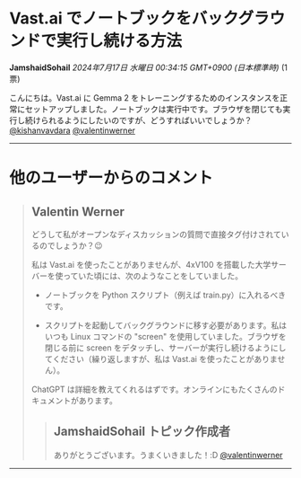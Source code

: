 # Vast.ai でノートブックをバックグラウンドで実行し続ける方法

**JamshaidSohail** *2024年7月17日 水曜日 00:34:15 GMT+0900 (日本標準時)* (1票)

こんにちは。Vast.ai に Gemma 2 をトレーニングするためのインスタンスを正常にセットアップしました。ノートブックは実行中です。ブラウザを閉じても実行し続けられるようにしたいのですが、どうすればいいでしょうか？ [@kishanvavdara](https://www.kaggle.com/kishanvavdara) [@valentinwerner](https://www.kaggle.com/valentinwerner)

---
# 他のユーザーからのコメント

> ## Valentin Werner
> 
> どうして私がオープンなディスカッションの質問で直接タグ付けされているのでしょうか？😉
> 
> 私は Vast.ai を使ったことがありませんが、4xV100 を搭載した大学サーバーを使っていた頃には、次のようなことをしていました。
> 
> - ノートブックを Python スクリプト（例えば train.py）に入れるべきです。
> 
> - スクリプトを起動してバックグラウンドに移す必要があります。私はいつも Linux コマンドの "screen" を使用していました。ブラウザを閉じる前に screen をデタッチし、サーバーが実行し続けるようにしてください（繰り返しますが、私は Vast.ai を使ったことがありません）。
> 
> ChatGPT は詳細を教えてくれるはずです。オンラインにもたくさんのドキュメントがあります。
> 
> 
> 
> > ## JamshaidSohail トピック作成者
> > 
> > ありがとうございます。うまくいきました！:D [@valentinwerner](https://www.kaggle.com/valentinwerner) 
> > 
> > 
> > 
---

